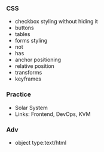 ### CSS

- checkbox styling without hiding it
- buttons
- tables
- forms styling
- not
- has
- anchor positioning
- relative position
- transforms
- keyframes

### Practice

- Solar System
- Links: Frontend, DevOps, KVM

### Adv

- object type:text/html
